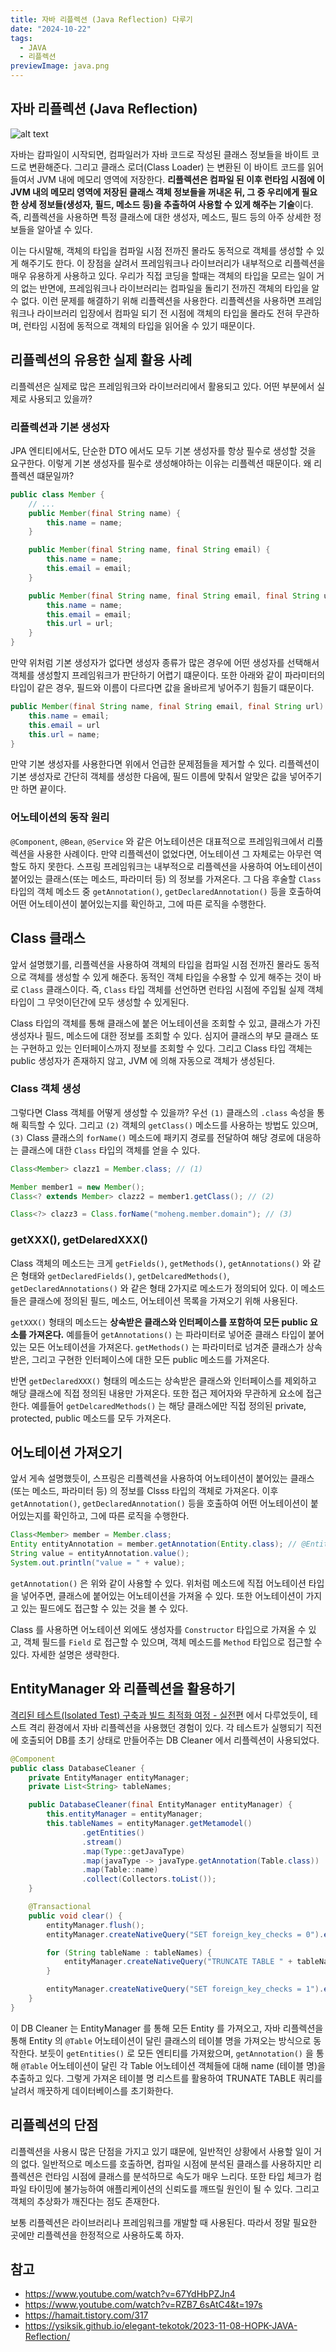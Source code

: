 ```yaml
---
title: 자바 리플렉션 (Java Reflection) 다루기
date: "2024-10-22"
tags:
  - JAVA
  - 리플렉션
previewImage: java.png
---
```


## 자바 리플렉션 (Java Reflection)

![alt text](image.png)

자바는 캄파일이 시작되면, 컴파일러가 자바 코드로 작성된 클래스 정보들을 바이트 코드로 변환해준다. 그리고 클래스 로더(Class Loader) 는 변환된 이 바이트 코드를 읽어들여서 JVM 내에 메모리 영역에 저장한다. **리플렉션은 컴파일 된 이후 런타임 시점에 이 JVM 내의 메모리 영역에 저장된 클래스 객체 정보들을 꺼내온 뒤, 그 중 우리에게 필요한 상세 정보들(생성자, 필드, 메소드 등)을 추출하여 사용할 수 있게 해주는 기술**이다. 즉, 리플렉션을 사용하면 특정 클래스에 대한 생성자, 메소드, 필드 등의 아주 상세한 정보들을 알아낼 수 있다. 

이는 다시말해, 객체의 타입을 컴파일 시점 전까진 몰라도 동적으로 객체를 생성할 수 있게 해주기도 한다. 이 장점을 살려서 프레임워크나 라이브러리가 내부적으로 리플렉션을 매우 유용하게 사용하고 있다. 우리가 직접 코딩을 할때는 객체의 타입을 모르는 일이 거의 없는 반면에, 프레임워크나 라이브러리는 컴파일을 돌리기 전까진 객체의 타입을 알 수 없다. 이런 문제를 해결하기 위해 리플렉션을 사용한다. 리플렉션을 사용하면 프레임워크나 라이브러리 입장에서 컴파일 되기 전 시점에 객체의 타입을 몰라도 전혀 무관하며, 런타임 시점에 동적으로 객체의 타입을 읽어올 수 있기 때문이다.

## 리플렉션의 유용한 실제 활용 사례

리플렉션은 실제로 많은 프레임워크와 라이브러리에서 활용되고 있다. 어떤 부분에서 실제로 사용되고 있을까?

### 리플렉션과 기본 생성자

JPA 엔티티에서도, 단순한 DTO 에서도 모두 기본 생성자를 항상 필수로 생성할 것을 요구한다. 이렇게 기본 생성자를 필수로 생성해야하는 이유는 리플렉션 때문이다. 왜 리플렉션 떄문일까?

~~~java
public class Member {
    // ...
    public Member(final String name) {
        this.name = name;
    }

    public Member(final String name, final String email) {
        this.name = name;
        this.email = email;
    }

    public Member(final String name, final String email, final String url) {
        this.name = name;
        this.email = email;
        this.url = url;
    }
}
~~~

만약 위처럼 기본 생성자가 없다면 생성자 종류가 많은 경우에 어떤 생성자를 선택해서 객체를 생성할지 프레임워크가 판단하기 어렵기 떄문이다. 또한 아래와 같이 파라미터의 타입이 같은 경우, 필드와 이름이 다르다면 값을 올바르게 넣어주기 힘들기 떄문이다. 

~~~java
public Member(final String name, final String email, final String url) {
    this.name = email;
    this.email = url
    this.url = name;
}
~~~

만약 기본 생성자를 사용한다면 위에서 언급한 문제점들을 제거할 수 있다. 리플렉션이 기본 생성자로 간단히 객체를 생성한 다음에, 필드 이름에 맞춰서 알맞은 값을 넣어주기만 하면 끝이다.

### 어노테이션의 동작 원리

`@Component`, `@Bean`, `@Service` 와 같은 어노테이션은 대표적으로 프레임워크에서 리플렉션을 사용한 사례이다. 만약 리플렉션이 없었다면, 어노테이션 그 자체로는 아무런 역할도 하지 못한다. 스프링 프레임워크는 내부적으로 리플렉션을 사용하여 어노테이션이 붙어있는 클래스(또는 메소드, 파라미터 등) 의 정보를 가져온다. 그 다음 후술할 `Class` 타입의 객체 메소드 중 `getAnnotation()`, `getDeclaredAnnotation()` 등을 호출하여 어떤 어노테이션이 붙어있는지를 확인하고, 그에 따른 로직을 수행한다.

## Class 클래스

앞서 설명했기를, 리플렉션을 사용하여 객체의 타입을 컴파일 시점 전까진 몰라도 동적으로 객체를 생성할 수 있게 해준다. 동적인 객체 타입을 수용할 수 있게 해주는 것이 바로 `Class` 클래스이다. 즉, `Class` 타입 객체를 선언하면 런타임 시점에 주입될 실제 객체 타입이 그 무엇이던간에 모두 생성할 수 있게된다. 

Class 타입의 객체를 통해 클래스에 붙은 어노테이션을 조회할 수 있고, 클래스가 가진 생성자나 필드, 메소드에 대한 정보를 조회할 수 있다. 심지어 클래스의 부모 클래스 또는 구현하고 있는 인터페이스까지 정보를 조회할 수 있다. 그리고 Class 타입 객체는 public 생성자가 존재하지 않고, JVM 에 의해 자동으로 객체가 생성된다.

### Class 객체 생성

그렇다면 Class 객체를 어떻게 생성할 수 있을까? 우선 `(1)` 클래스의 `.class` 속성을 통해 획득할 수 있다. 그리고 `(2)` 객체의 `getClass()` 메소드를 사용하는 방법도 있으며, `(3)` Class 클래스의 `forName()` 메소드에 패키지 경로를 전달하여 해당 경로에 대응하는 클래스에 대한 `Class` 타입의 객체를 얻을 수 있다.

~~~java
Class<Member> clazz1 = Member.class; // (1)

Member member1 = new Member();
Class<? extends Member> clazz2 = member1.getClass(); // (2)

Class<?> clazz3 = Class.forName("moheng.member.domain"); // (3)
~~~

### getXXX(), getDelaredXXX()

Class 객체의 메소드는 크게 `getFields()`, `getMethods()`, `getAnnotations()` 와 같은 형태와 `getDeclaredFields()`, `getDelcaredMethods()`, `getDeclaredAnnotations()` 와 같은 형태 2가지로 메소드가 정의되어 있다. 이 메소드들은 클래스에 정의된 필드, 메소드, 어노테이션 목록을 가져오기 위해 사용된다.

`getXXX()` 형태의 메소드는 **상속받은 클래스와 인터페이스를 포함하여 모든 public 요소를 가져온다.** 예를들어 `getAnnotations()` 는 파라미터로 넣어준 클래스 타입이 붙어있는 모든 어노테이션을 가져온다. `getMethods()` 는 파라미터로 넘겨준 클래스가 상속받은, 그리고 구현한 인터페이스에 대한 모든 public 메소드를 가져온다.

반면 `getDeclaredXXX()` 형태의 메소드는 상속받은 클래스와 인터페이스를 제외하고 해당 클래스에 직접 정의된 내용만 가져온다. 또한 접근 제어자와 무관하게 요소에 접근한다. 예를들어 `getDelcaredMethods()` 는 해당 클래스에만 직접 정의된 private, protected, public 메소드를 모두 가져온다.

## 어노테이션 가져오기

앞서 게속 설명했듯이, 스프링은 리플렉션을 사용하여 어노테이션이 붙어있는 클래스(또는 메소드, 파라미터 등) 의 정보를 Clsss 타입의 객체로 가져온다. 이후 `getAnnotation()`, `getDeclaredAnnotation()` 등을 호출하여 어떤 어노테이션이 붙어있는지를 확인하고, 그에 따른 로직을 수행한다.

~~~java
Class<Member> member = Member.class;
Entity entityAnnotation = member.getAnnotation(Entity.class); // @Entity 어노테이션을 가져옴
String value = entityAnnotation.value();
System.out.println("value = " + value); 
~~~

`getAnnotation()` 은 위와 같이 사용할 수 있다. 위처럼 메소드에 직접 어노테이션 타입을 넣어주면, 클래스에 붙어있는 어노테이션을 가져올 수 있다. 또한 어노테이션이 가지고 있는 필드에도 접근할 수 있는 것을 볼 수 있다.

Class 를 사용하면 어노테이션 외에도 생성자를 `Constructor` 타입으로 가져올 수 있고, 객체 필드를 `Field` 로 접근할 수 있으며, 객체 메소드를 `Method` 타입으로 접근할 수 있다. 자세한 설명은 생략한다.

## EntityManager 와 리플렉션을 활용하기

[격리된 테스트(Isolated Test) 구축과 빌드 최적화 여정 - 실전편](https://haon.blog/test/isolated-active/) 에서 다루었듯이, 테스트 격리 환경에서 자바 리플렉션을 사용했던 경험이 있다. 각 테스트가 실행되기 직전에 호출되어 DB를 초기 상태로 만들어주는 DB Cleaner 에서 리플렉션이 사용되었다.

~~~java
@Component
public class DatabaseCleaner {
    private EntityManager entityManager;
    private List<String> tableNames;

    public DatabaseCleaner(final EntityManager entityManager) {
        this.entityManager = entityManager;
        this.tableNames = entityManager.getMetamodel()
                .getEntities()
                .stream()
                .map(Type::getJavaType)
                .map(javaType -> javaType.getAnnotation(Table.class))
                .map(Table::name)
                .collect(Collectors.toList());
    }

    @Transactional
    public void clear() {
        entityManager.flush();
        entityManager.createNativeQuery("SET foreign_key_checks = 0").executeUpdate();

        for (String tableName : tableNames) {
            entityManager.createNativeQuery("TRUNCATE TABLE " + tableName).executeUpdate();
        }

        entityManager.createNativeQuery("SET foreign_key_checks = 1").executeUpdate();
    }
}
~~~

이 DB Cleaner 는 EntityManager 를 통해 모든 Entity 를 가져오고, 자바 리플렉션을 통해 Entity 의 `@Table` 어노테이션이 달린 클래스의 테이블 명을 가져오는 방식으로 동작한다. 보듯이 `getEntities()` 로 모든 엔티티를 가져왔으며, `getAnnotation()` 을 통해 `@Table` 어노테이션이 달린 각 Table 어노테이션 객체들에 대해 name (테이블 명)을 추출하고 있다. 그렇게 가져온 테이블 명 리스트를 활용하여 TRUNATE TABLE 쿼리를 날려서 깨끗하게 데이터베이스를 초기화한다.

## 리플렉션의 단점

리플렉션을 사용시 많은 단점을 가지고 있기 떄문에, 일반적인 상황에서 사용할 일이 거의 없다. 일반적으로 메소드를 호출하면, 컴파일 시점에 분석된 클래스를 사용하지만 리플렉션은 런타임 시점에 클래스를 분석하므로 속도가 매우 느리다. 또한 타입 체크가 컴파일 타이밍에 불가능하여 애플리케이션의 신뢰도를 깨뜨릴 원인이 될 수 있다. 그리고 객체의 추상화가 깨진다는 점도 존재한다.

보통 리플렉션은 라이브러리나 프레임워크를 개발할 때 사용된다. 따라서 정말 필요한 곳에만 리플렉션을 한정적으로 사용하도록 하자.

## 참고

- https://www.youtube.com/watch?v=67YdHbPZJn4
- https://www.youtube.com/watch?v=RZB7_6sAtC4&t=197s
- https://hamait.tistory.com/317
- https://ysiksik.github.io/elegant-tekotok/2023-11-08-HOPK-JAVA-Reflection/